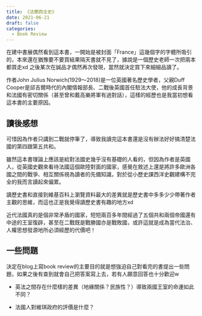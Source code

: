 ```yaml
---
title: 《法蘭西全史》
date: 2021-06-21
draft: false
categories:
  - Book Review
---
```


在建中書展偶然看到這本書，一開始是被封面「France」這幾個字的字體所吸引的，本來還在猶豫要不要買結果隔天書就不見了，據說是一個歷史老師一次把兩本都買走xd 之後某次在誠品才偶然再次發現，當然就決定買下來細細品讀了。

作者John Julius Norwich(1929～2018)是一位英國著名歷史學者，父親Duff Cooper是邱吉爾時代的內閣情報部長、二戰後英國首任駐法大使，他的成長背景和法國有密切關係（甚至曾和戴高樂將軍有過對話），這樣的經歷也是我當初想看這本書的主要原因。

## 讀後感想

可惜因為作者只講到二戰就停筆了，導致我讀完這本書還是沒有辦法好好搞清楚法國的第四跟第五共和。

雖然這本書理論上應該是給對法國史幾乎沒有基礎的人看的，但因為作者是英國人，從英國史觀來看待法國這個歐陸對面的國家，感覺在敘述上還是將許多歐洲各國之間的戰爭、相互關係視為讀者的先備知識，對於從小歷史課西洋史觀建構不完全的我而言讀起來偏累。

讀歷史書和直接到維基百科上瀏覽資料最大的差異就是歷史書中多多少少帶著作者主觀的思維，而這也正是我覺得讀歷史書有趣的地方xd

近代法國真的是個非常矛盾的國家，短短兩百多年間經過了五個共和兩個帝國還有中途的王室復辟，甚至在二戰既是戰勝國亦是戰敗國，或許這就是成為當代法治、人權思想發源地所必須經歷的代價吧！

## 一些問題

決定在blog上寫book review的主要目的就是想強迫自己對看完的書提出一些問題，如果之後有查到就會自己把答案寫上去，若有人願意回答也十分歡迎w

* 英法之間存在什麼樣的差異（地緣關係？民族性？）導致兩國王室的命運如此不同？

* 法國人對維琪政府的評價是什麼？